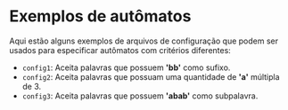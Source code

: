 # Exemplos de autômatos

Aqui estão alguns exemplos de arquivos de configuração que podem ser usados para especificar autômatos com critérios diferentes:

- `config1`: Aceita palavras que possuem **'bb'** como sufixo.
- `config2`: Aceita palavras que possuam uma quantidade de **'a'** múltipla de 3.
- `config3`: Aceita palavras que possuem **'abab'** como subpalavra.
